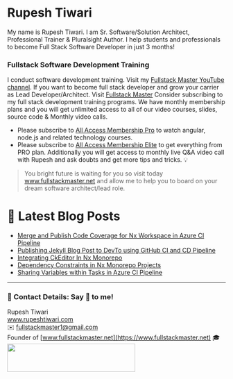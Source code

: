 # Rupesh Tiwari

My name is Rupesh Tiwari. I am Sr. Software/Solution Architect, Professional Trainer & Pluralsight Author. I help students and professionals to become Full Stack Software Developer in just 3 months!

### Fullstack Software Development Training

I conduct software development training. Visit my [Fullstack Master YouTube channel](https://youtube.com/fullstackmaster). If you want to become full stack developer and grow your carrier as Lead Developer/Architect. Visit [Fullstack Master](https://www.fullstackmaster.net) Consider subscribing to my full stack development training programs. We have monthly membership plans and you will get unlimited access to all of our video courses, slides, source code & Monthly video calls.

- Please subscribe to [All Access Membership Pro](www.fullstackmaster.net/pro) to watch angular, node.js and related technology courses.
- Please subscribe to [All Access Membership Elite](www.fullstackmaster.net/elite) to get everything from PRO plan. Additionally you will get access to monthly live Q&A video call with Rupesh and ask doubts and get more tips and tricks.
💡
> You bright future is waiting for you so visit today www.fullstackmaster.net and allow me to help you to board on your dream software architect/lead role.

# 📩 Latest Blog Posts

<!-- BLOG-POST-LIST:START -->
- [Merge and Publish Code Coverage for Nx Workspace in Azure CI Pipeline](https://rupeshtiwari.github.io/2021-02-01-merge-and-publish-code-coverage-for-nx-workspace-in-azure-ci-pipeline/)
- [Publishing Jekyll Blog Post to DevTo using GitHub CI and CD Pipeline](https://rupeshtiwari.github.io/2021-02-01-publishing-jekyll-blog-post-to-dev-to-using-github-ci-cd-pipeline/)
- [Integrating CkEditor In Nx Monorepo](https://rupeshtiwari.github.io/2021-02-01-integrating-ckeditor-in-nx-monorepo/)
- [Dependency Constraints in Nx Monorepo Projects](https://rupeshtiwari.github.io/2021-01-30-enforcing-dependency-constraints-in-nx-monorepo-projects/)
- [Sharing Variables within Tasks in Azure CI Pipeline](https://rupeshtiwari.github.io/2021-01-29-sharing-variables-within-tasks-in-azure-ci-pipeline/)
<!-- BLOG-POST-LIST:END -->

---

### 💖 Contact Details: Say 👋 to me!

Rupesh Tiwari\
www.rupeshtiwari.com \
✉️ <fullstackmaster1@gmail.com> \
Founder of [www.fullstackmaster.net](https://www.fullstackmaster.net) 🎓 \
[<img src="https://i.imgur.com/9OCLciM.png" width="295" height="65">](http://www.fullstackmaster.net)
